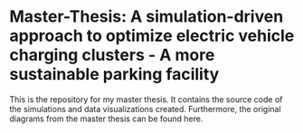 # Master-Thesis: A simulation-driven approach to optimize electric vehicle charging clusters - A more sustainable parking facility


This is the repository for my master thesis. It contains the source code of the simulations and data visualizations created. 
Furthermore, the original diagrams from the master thesis can be found here. 

